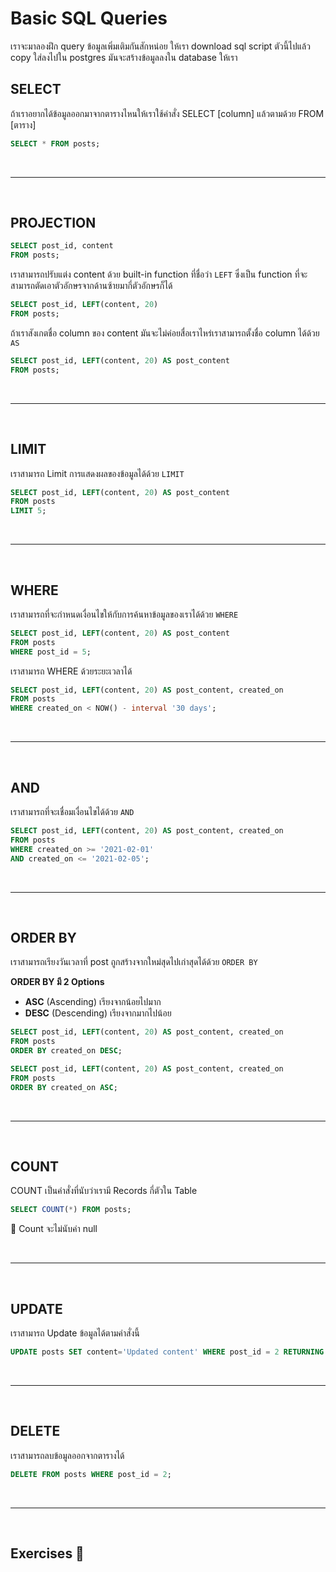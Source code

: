 # Basic SQL Queries

เราจะมาลองฝึก query ข้อมูลเพิ่มเติมกันสักหน่อย ให้เรา download sql script ตัวนี้ไปแล้ว copy ใส่ลงไปใน postgres มันจะสร้างข้อมูลลงใน database ให้เรา

## SELECT

ถ้าเราอยากได้ข้อมูลออกมาจากตารางไหนให้เราใช้คำสั่ง SELECT [column] แล้วตามด้วย FROM [ตาราง]

```sql
SELECT * FROM posts;
```

<br><hr><br>

## PROJECTION

```sql
SELECT post_id, content
FROM posts;
```

เราสามารถปรับแต่ง content ด้วย built-in function ที่ชื่อว่า `LEFT` ซึ่งเป็น function ที่จะสามารถตัดเอาตัวอักษรจากด้านซ้ายมากี่ตัวอักษรก็ได้

```sql
SELECT post_id, LEFT(content, 20)
FROM posts;
```

ถ้าเราสังเกตชื่อ column ของ content มันจะไม่ค่อยสื่อเราไหร่เราสามารถตั้งชื่อ column ได้ด้วย `AS`

```sql
SELECT post_id, LEFT(content, 20) AS post_content
FROM posts;
```

<br><hr><br>

## LIMIT

เราสามารถ Limit การแสดงผลของข้อมูลได้ด้วย `LIMIT`

```sql
SELECT post_id, LEFT(content, 20) AS post_content
FROM posts
LIMIT 5;
```

<br><hr><br>

## WHERE

เราสามารถที่จะกำหนดเงื่อนไขให้กับการค้นหาข้อมูลของเราได้ด้วย `WHERE`

```sql
SELECT post_id, LEFT(content, 20) AS post_content
FROM posts
WHERE post_id = 5;
```

เราสามารถ WHERE ด้วยระยะเวลาได้

```sql
SELECT post_id, LEFT(content, 20) AS post_content, created_on
FROM posts
WHERE created_on < NOW() - interval '30 days';
```

<br><hr><br>

## AND

เราสามารถที่จะเชื่อมเงื่อนไขได้ด้วย `AND`

```sql
SELECT post_id, LEFT(content, 20) AS post_content, created_on
FROM posts
WHERE created_on >= '2021-02-01'
AND created_on <= '2021-02-05';
```

<br><hr><br>

## ORDER BY

เราสามารถเรียงวันเวลาที่ post ถูกสร้างจากใหม่สุดไปเก่าสุดได้ด้วย `ORDER BY`

**ORDER BY มี 2 Options**

- **ASC** (Ascending) เรียงจากน้อยไปมาก
- **DESC** (Descending) เรียงจากมากไปน้อย

```sql
SELECT post_id, LEFT(content, 20) AS post_content, created_on
FROM posts
ORDER BY created_on DESC;
```

```sql
SELECT post_id, LEFT(content, 20) AS post_content, created_on
FROM posts
ORDER BY created_on ASC;
```

<br><hr><br>

## COUNT

COUNT เป็นคำสั่งที่นับว่าเรามี Records กี่ตัวใน Table

```sql
SELECT COUNT(*) FROM posts;
```

🌟 Count จะไม่นับค่า null

<br><hr><br>

## UPDATE

เราสามารถ Update ข้อมูลได้ตามคำสั่งนี้

```sql
UPDATE posts SET content='Updated content' WHERE post_id = 2 RETURNING *;
```

<br><hr><br>

## DELETE

เราสามารถลบข้อมูลออกจากตารางได้

```sql
DELETE FROM posts WHERE post_id = 2;
```

<br><hr><br>

## Exercises 🏅

